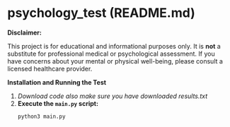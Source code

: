 # psychology_test (README.md)

**Disclaimer:**

This project is for educational and informational purposes only. It is **not** a substitute for professional medical or psychological assessment. If you have concerns about your mental or physical well-being, please consult a licensed healthcare provider.

**Installation and Running the Test**

1. *Download code also make sure you have downloaded results.txt*
2. **Execute the `main.py` script:**
   ```bash
   python3 main.py
